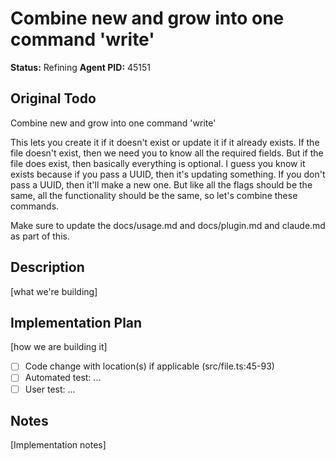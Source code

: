 # Combine new and grow into one command 'write'

**Status:** Refining
**Agent PID:** 45151

## Original Todo

Combine new and grow into one command 'write'

This lets you create it if it doesn't exist or update it if it already exists. If the file doesn't exist, then we need you to know all the required fields. But if the file does exist, then basically everything is optional. I guess you know it exists because if you pass a UUID, then it's updating something. If you don't pass a UUID, then it'll make a new one. But like all the flags should be the same, all the functionality should be the same, so let's combine these commands.

Make sure to update the docs/usage.md and docs/plugin.md and claude.md as part of this.

## Description

[what we're building]

## Implementation Plan

[how we are building it]

- [ ] Code change with location(s) if applicable (src/file.ts:45-93)
- [ ] Automated test: ...
- [ ] User test: ...

## Notes

[Implementation notes]